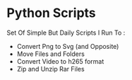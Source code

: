 # Python Scripts

Set Of Simple But Daily Scripts I Run To :
* Convert Png to Svg (and Opposite)
* Move Files and Folders
* Convert Video to h265 format
* Zip and Unzip Rar Files